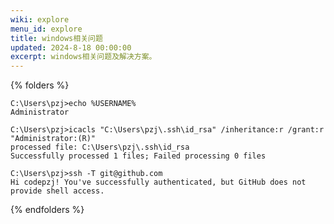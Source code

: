 ```yaml
---
wiki: explore
menu_id: explore
title: windows相关问题
updated: 2024-8-18 00:00:00
excerpt: windows相关问题及解决方案。
---
```


{% folders %}

<!-- folder id_rsa Load key: Permission denied 的解决方法 -->

```shell
C:\Users\pzj>echo %USERNAME%
Administrator

C:\Users\pzj>icacls "C:\Users\pzj\.ssh\id_rsa" /inheritance:r /grant:r "Administrator:(R)"
processed file: C:\Users\pzj\.ssh\id_rsa
Successfully processed 1 files; Failed processing 0 files

C:\Users\pzj>ssh -T git@github.com
Hi codepzj! You've successfully authenticated, but GitHub does not provide shell access.
```

{% endfolders %}
